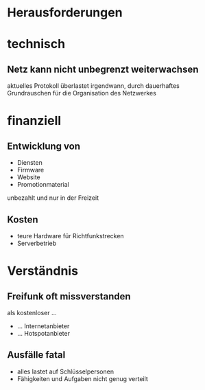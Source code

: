# Herausforderungen


# technisch
## Netz kann nicht unbegrenzt weiterwachsen
aktuelles Protokoll überlastet irgendwann, durch dauerhaftes Grundrauschen für die Organisation des Netzwerkes


# finanziell
## Entwicklung von
* Diensten
* Firmware
* Website
* Promotionmaterial

unbezahlt und nur in der Freizeit
## Kosten
* teure Hardware für Richtfunkstrecken
* Serverbetrieb


# Verständnis
## Freifunk oft missverstanden
als kostenloser …
* … Internetanbieter
* … Hotspotanbieter

## Ausfälle fatal
* alles lastet auf Schlüsselpersonen
* Fähigkeiten und Aufgaben nicht genug verteilt

